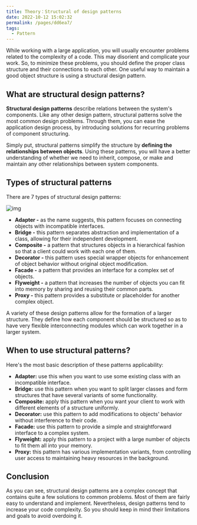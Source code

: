```yaml
---
title: Theory：Structural of design patterns
date: 2022-10-12 15:02:32
permalink: /pages/dd6ea7/
tags:
  - Pattern
---
```

While working with a large application, you will usually encounter problems related to the complexity of a code. This may disorient and complicate your work. So, to minimize these problems, you should define the proper class structure and their connections to each other. One useful way to maintain a good object structure is using a structural design pattern.

## What are structural design patterns?

**Structural design patterns** describe relations between the system's components. Like any other design pattern, structural patterns solve the most common design problems. Through them, you can ease the application design process, by introducing solutions for recurring problems of component structuring.

Simply put, structural patterns simplify the structure by **defining the relationships between objects**. Using these patterns, you will have a better understanding of whether we need to inherit, compose, or make and maintain any other relationships between system components.

## Types of structural patterns

There are 7 types of structural design patterns:

![img](https://ucarecdn.com/bfa070d7-6850-4b91-8f37-ca47e74f89e8/)

- **Adapter -** as the name suggests, this pattern focuses on connecting objects with incompatible interfaces.
- **Bridge -** this pattern separates abstraction and implementation of a class, allowing for their independent development.
- **Composite -** a pattern that structures objects in a hierarchical fashion so that a client could work with each one of them.
- **Decorator -** this pattern uses special wrapper objects for enhancement of object behavior without original object modification.
- **Facade -** a pattern that provides an interface for a complex set of objects.
- **Flyweight -** a pattern that increases the number of objects you can fit into memory by sharing and reusing their common parts.
- **Proxy -** this pattern provides a substitute or placeholder for another complex object.

A variety of these design patterns allow for the formation of a larger structure. They define how each component should be structured so as to have very flexible interconnecting modules which can work together in a larger system.

## When to use structural patterns?

Here's the most basic description of these patterns applicability:

- **Adapter:** use this when you want to use some existing class with an incompatible interface.
- **Bridge:** use this pattern when you want to split larger classes and form structures that have several variants of some functionality.
- **Composite:** apply this pattern when you want your client to work with different elements of a structure uniformly.
- **Decorator:** use this pattern to add modifications to objects' behavior without interference to their code.
- **Facade:** use this pattern to provide a simple and straightforward interface to a complex system.
- **Flyweight:** apply this pattern to a project with a large number of objects to fit them all into your memory.
- **Proxy:** this pattern has various implementation variants, from controlling user access to maintaining heavy resources in the background.

## Conclusion

As you can see, structural design patterns are a complex concept that contains quite a few solutions to common problems. Most of them are fairly easy to understand and implement. Nevertheless, design patterns tend to increase your code complexity. So you should keep in mind their limitations and goals to avoid overdoing it.